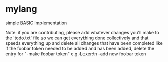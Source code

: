 # mylang
simple BASIC implementation

Note: if you are contributing, please add whatever changes you'll make to the 'todo.txt' file so we can get everything done collectively and that speeds everything up and delete all changes that have been completed like if the foobar token needed to be added and has been added, delete the entry for "-make foobar token"
e.g.:Lexer:\n
      -add new foobar token
      

